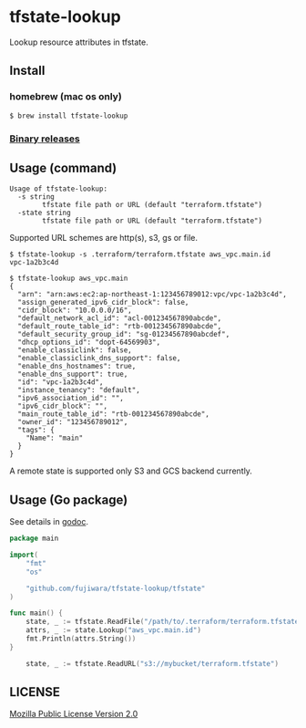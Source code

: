 # tfstate-lookup

Lookup resource attributes in tfstate.

## Install

### homebrew (mac os only)

```
$ brew install tfstate-lookup
```

### [Binary releases](https://github.com/fujiwara/tfstate-lookup/releases)

## Usage (command)

```
Usage of tfstate-lookup:
  -s string
        tfstate file path or URL (default "terraform.tfstate")
  -state string
        tfstate file path or URL (default "terraform.tfstate")
```

Supported URL schemes are http(s), s3, gs or file.

```console
$ tfstate-lookup -s .terraform/terraform.tfstate aws_vpc.main.id
vpc-1a2b3c4d

$ tfstate-lookup aws_vpc.main
{
  "arn": "arn:aws:ec2:ap-northeast-1:123456789012:vpc/vpc-1a2b3c4d",
  "assign_generated_ipv6_cidr_block": false,
  "cidr_block": "10.0.0.0/16",
  "default_network_acl_id": "acl-001234567890abcde",
  "default_route_table_id": "rtb-001234567890abcde",
  "default_security_group_id": "sg-01234567890abcdef",
  "dhcp_options_id": "dopt-64569903",
  "enable_classiclink": false,
  "enable_classiclink_dns_support": false,
  "enable_dns_hostnames": true,
  "enable_dns_support": true,
  "id": "vpc-1a2b3c4d",
  "instance_tenancy": "default",
  "ipv6_association_id": "",
  "ipv6_cidr_block": "",
  "main_route_table_id": "rtb-001234567890abcde",
  "owner_id": "123456789012",
  "tags": {
    "Name": "main"
  }
}
```

A remote state is supported only S3 and GCS backend currently.

## Usage (Go package)

See details in [godoc](https://godoc.org/github.com/fujiwara/tfstate-lookup/tfstate).

```go
package main

import(
    "fmt"
    "os"

    "github.com/fujiwara/tfstate-lookup/tfstate"
)

func main() {
    state, _ := tfstate.ReadFile("/path/to/.terraform/terraform.tfstate")
    attrs, _ := state.Lookup("aws_vpc.main.id")
    fmt.Println(attrs.String())
}
```

```go
    state, _ := tfstate.ReadURL("s3://mybucket/terraform.tfstate")
```

## LICENSE

[Mozilla Public License Version 2.0](LICENSE)
